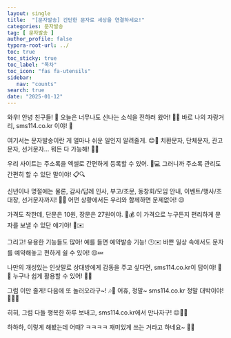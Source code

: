 ```yaml
---
layout: single
title:  "[문자발송] 간단한 문자로 세상을 연결하세요!"
categories: 문자발송
tag: [ 문자발송 ]
author_profile: false
typora-root-url: ../
toc: true
toc_sticky: true
toc_label: "목차"
toc_icon: "fas fa-utensils"
sidebar:
   nav: "counts"
search: true
date: "2025-01-12"
---
```


와우! 안녕 친구들! 🌟 오늘은 너무나도 신나는 소식을 전하러 왔어! 📱✨ 바로 나의 자랑거리, sms114.co.kr 이야! 🎉

여기서는 문자발송이란 게 얼마나 쉬운 일인지 알려줄게. 😊📲 치환문자, 단체문자, 관고문자, 선거문자... 뭐든 다 가능해! 💌✨

우리 사이트는 주소록을 엑셀로 간편하게 등록할 수 있어. 📂💻 그러니까 주소록 관리도 간편히 할 수 있단 말이야! 📋🔍

신년이나 명절에는 물론, 감사/답례 인사, 부고/조문, 동창회/모임 안내, 이벤트/행사/초대장, 선거문자까지! 🎈🎉 어떤 상황에서든 우리와 함께하면 문제없어! 😉

가격도 착한데, 단문은 10원, 장문은 27원이야. 💸💰 이 가격으로 누구든지 편리하게 문자를 보낼 수 있단 얘기야! 📲✉️

그리고! 유용한 기능들도 많아! 예를 들면 예약발송 기능! 🕒✉️ 바쁜 일상 속에서도 문자를 예약해놓고 편하게 쉴 수 있어! 😌💤

나만의 개성있는 인삿말로 상대방에게 감동을 주고 싶다면, sms114.co.kr이 답이야! 🌟💌 누구나 쉽게 활용할 수 있어! 💪🌈

그럼 이만 줄게! 다음에 또 놀러오라구~! 🎶👋 어휴, 정말~ sms114.co.kr 정말 대박이야! 🌟📱🎉

히히, 그럼 다들 행복한 하루 보내고, sms114.co.kr에서 만나자구! 😉📲✨

하하하, 이렇게 해봤는데 어때? ㅋㅋㅋㅋ 재미있게 쓰는 거라고 하네요~ 🤭📝
